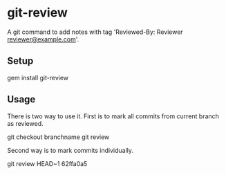 # git-review


A git command to add notes with tag 'Reviewed-By: Reviewer <reviewer@example.com>'.

## Setup

  gem install git-review

## Usage

There is two way to use it. First is to mark all commits from current branch as
reviewed.

  git checkout branchname
  git review

Second way is to mark commits individually.

  git review HEAD~1 62ffa0a5
